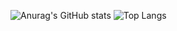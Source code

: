 ![Anurag's GitHub stats](https://github-readme-stats.vercel.app/api?username=he1fire&show_icons=true&theme=discord_old_blurple)
![Top Langs](https://github-readme-stats.vercel.app/api/top-langs/?username=he1fire&layout=compact)



<!--
**he1fire/he1fire** is a ✨ _special_ ✨ repository because its `README.md` (this file) appears on your GitHub profile.

Here are some ideas to get you started:

- 🔭 I’m currently working on ...
- 🌱 I’m currently learning ...
- 👯 I’m looking to collaborate on ...
- 🤔 I’m looking for help with ...
- 💬 Ask me about ...
- 📫 How to reach me: ...
- 😄 Pronouns: ...
- ⚡ Fun fact: ...
-->
